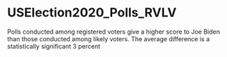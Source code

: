 # USElection2020_Polls_RVLV
Polls conducted among registered voters give a higher score to Joe Biden than those conducted among likely voters. The average difference is a statistically significant 3 percent
